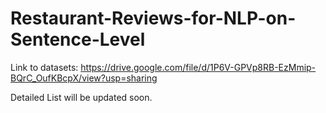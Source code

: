 # Restaurant-Reviews-for-NLP-on-Sentence-Level

Link to datasets: https://drive.google.com/file/d/1P6V-GPVp8RB-EzMmip-BQrC_OufKBcpX/view?usp=sharing

Detailed List will be updated soon.
